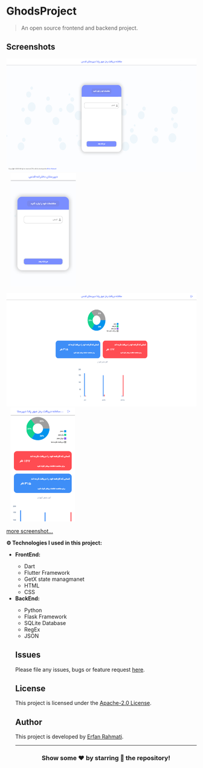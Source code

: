 # GhodsProject
> An open source frontend and backend project.

## Screenshots
<p float="left">
  <img src="./screenshots/home-page/homepage.png" height="300" />
  &ensp;
  <img src="./screenshots/home-page/responsive.png" height="300" /> 
</p>
<p float="left">
  <img src="./screenshots/admin-panel/adminpanel.png" height="300" />
  &ensp;
  <img src="./screenshots/admin-panel/responsive.png" height="300" /> 
</p>

[more screenshot...](./screenshots)

<b>⚙️ Technologies I used in this project: </b>
  	<ul>
  	    <li><b> FrontEnd: </b></li>
            <ul>
            <li> Dart </li>
            <li> Flutter Framework </li>
            <li> GetX state managmanet </li>
            <li> HTML </li>
            <li> CSS </li>
            </ul>
	    <li><b> BackEnd: </b></li>
            <ul>
            <li> Python </li>
            <li> Flask Framework </li>
            <li> SQLite Database </li>
            <li> RegEx </li>
            <li> JSON </li>
            </ul>

## Issues

Please file any issues, bugs or feature request [here](https://github.com/ErfanRht/Ghods-highschool/issues).

## License

This project is licensed under the [Apache-2.0 License](https://github.com/ErfanRht/Ghods-highschool/blob/master/LICENSE).

## Author

This project is developed by [Erfan Rahmati](https://github.com/ErfanRht).

---

<div align="center">

### Show some ❤️ by starring 🌟 the repository!

</div>

